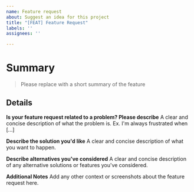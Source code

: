 ```yaml
---
name: Feature request
about: Suggest an idea for this project
title: "[FEAT] Feature Request"
labels: ''
assignees: ''

---
```


# Summary

> Please replace with a short summary of the feature

## Details

**Is your feature request related to a problem? Please describe**
A clear and concise description of what the problem is. Ex. I'm always frustrated when [...]

**Describe the solution you'd like**
A clear and concise description of what you want to happen.

**Describe alternatives you've considered**
A clear and concise description of any alternative solutions or features you've considered.

**Additional Notes**
Add any other context or screenshots about the feature request here.
